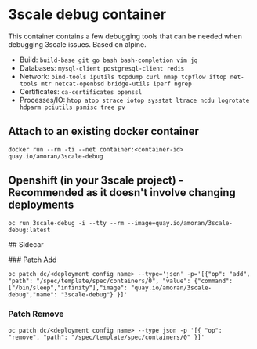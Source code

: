 # 3scale debug container

This container contains a few debugging tools that can be needed when debugging 3scale issues. Based on alpine.

- Build: `build-base git go bash bash-completion vim jq`
- Databases: `mysql-client postgresql-client redis`
- Network: `bind-tools iputils tcpdump curl nmap tcpflow iftop net-tools mtr netcat-openbsd bridge-utils iperf ngrep`
- Certificates: `ca-certificates openssl`
- Processes/IO: `htop atop strace iotop sysstat ltrace ncdu logrotate hdparm pciutils psmisc tree pv`

## Attach to an existing docker container

```
docker run --rm -ti --net container:<container-id> quay.io/amoran/3scale-debug
```

## Openshift (in your 3scale project) - Recommended as it doesn't involve changing deployments

```
oc run 3scale-debug -i --tty --rm --image=quay.io/amoran/3scale-debug:latest
```

## Sidecar

### Patch Add

```
oc patch dc/<deployment config name> --type='json' -p='[{"op": "add", "path": "/spec/template/spec/containers/0", "value": {"command": ["/bin/sleep","infinity"],"image": "quay.io/amoran/3scale-debug","name": "3scale-debug"} }]'
```

### Patch Remove

```
oc patch dc/<deployment config name> --type json -p '[{ "op": "remove", "path": "/spec/template/spec/containers/0" }]'
```

